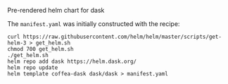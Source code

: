 Pre-rendered helm chart for dask

The `manifest.yaml` was initially constructed with the recipe:
```
curl https://raw.githubusercontent.com/helm/helm/master/scripts/get-helm-3 > get_helm.sh
chmod 700 get_helm.sh
./get_helm.sh
helm repo add dask https://helm.dask.org/
helm repo update
helm template coffea-dask dask/dask > manifest.yaml
```
